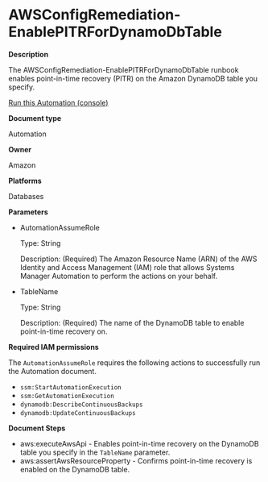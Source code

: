 # AWSConfigRemediation\-EnablePITRForDynamoDbTable<a name="automation-aws-enable-pitr-ddb"></a>

**Description**

The AWSConfigRemediation\-EnablePITRForDynamoDbTable runbook enables point\-in\-time recovery \(PITR\) on the Amazon DynamoDB table you specify\.

[Run this Automation \(console\)](https://console.aws.amazon.com/systems-manager/automation/execute/AWSConfigRemediation-EnablePITRForDynamoDbTable)

**Document type**

Automation

**Owner**

Amazon

**Platforms**

Databases

**Parameters**
+ AutomationAssumeRole

  Type: String

  Description: \(Required\) The Amazon Resource Name \(ARN\) of the AWS Identity and Access Management \(IAM\) role that allows Systems Manager Automation to perform the actions on your behalf\.
+ TableName

  Type: String

  Description: \(Required\) The name of the DynamoDB table to enable point\-in\-time recovery on\.

**Required IAM permissions**

The `AutomationAssumeRole` requires the following actions to successfully run the Automation document\.
+ `ssm:StartAutomationExecution`
+ `ssm:GetAutomationExecution`
+ `dynamodb:DescribeContinuousBackups `
+ `dynamodb:UpdateContinuousBackups`

**Document Steps**
+ aws:executeAwsApi \- Enables point\-in\-time recovery on the DynamoDB table you specify in the `TableName` parameter\.
+ aws:assertAwsResourceProperty \- Confirms point\-in\-time recovery is enabled on the DynamoDB table\.